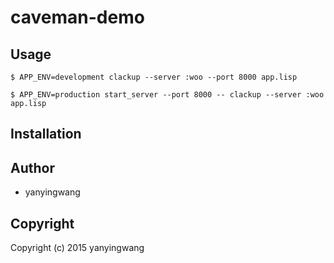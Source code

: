 # caveman-demo



## Usage

    $ APP_ENV=development clackup --server :woo --port 8000 app.lisp

    $ APP_ENV=production start_server --port 8000 -- clackup --server :woo app.lisp


## Installation

## Author

* yanyingwang

## Copyright

Copyright (c) 2015 yanyingwang

